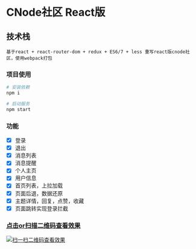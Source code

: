 # CNode社区 React版

## 技术栈
```
基于react + react-router-dom + redux + ES6/7 + less 重写react版cnode社区，使用webpack打包
```

### 项目使用

``` bash
# 安装依赖
npm i

# 启动服务
npm start
```

### 功能
- [x] 登录
- [x] 退出
- [x] 消息列表
- [x] 消息提醒
- [x] 个人主页
- [x] 用户信息
- [x] 首页列表，上拉加载
- [x] 页面后退，数据还原
- [x] 主题详情，回复，点赞，收藏
- [x] 页面跳转实现登录拦截

### [点击or扫描二维码查看效果](http://liuzuann.com/react-cnode/)
 [![扫一扫二维码查看效果](https://github.com/liuzuan/react-cnode/blob/master/src/assets/react-cnode.png)](http://liuzuann.com/react-cnode/)
